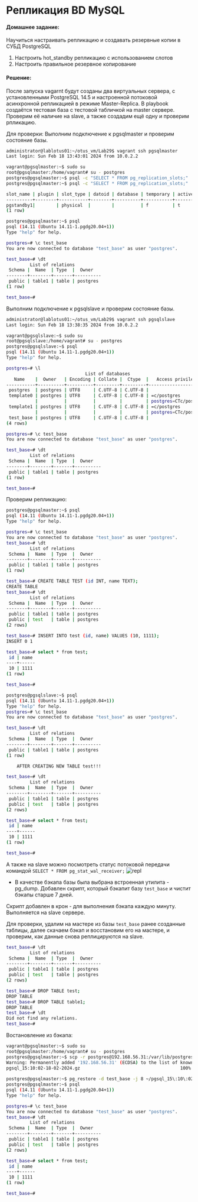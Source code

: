 #  Репликация  BD MySQL

#### Домашнее задание: 

Научиться настраивать репликацию и создавать резервные копии в СУБД PostgreSQL

1) Настроить hot_standby репликацию с использованием слотов
2) Настроить правильное резервное копирование


#### Решение:  

После запуска vagarnt будут созданы два виртуальных сервера, с установленными PostgreSQL 14.5 и настроенной потоковой асинхронной репликацией в режиме Master-Replica. В playbook создаётся тестовая база с тестовой табличкой на master сервере. Проверим её наличие на slave, а также создадим ещё одну и проверим рпликацию.

Для проверки: 
Выполним подключение к pgsqlmaster и проверим состояние базы.

```sh
administrator@lablotus01:~/otus_vm/Lab29$ vagrant ssh pgsqlmaster
Last login: Sun Feb 18 13:43:01 2024 from 10.0.2.2

vagrant@pgsqlmaster:~$ sudo su
root@pgsqlmaster:/home/vagrant# su - postgres
postgres@pgsqlmaster:~$ psql -c "SELECT * FROM pg_replication_slots;"
postgres@pgsqlmaster:~$ psql -c "SELECT * FROM pg_replication_slots;"

slot_name | plugin | slot_type | datoid | database | temporary | active | active_pid | xmin | catalog_xmin | restart_lsn | confirmed_flush_lsn | wal_status | safe_wal_size | two_phase 
----------+--------+-----------+--------+----------+-----------+--------+------------+------+--------------+-------------+---------------------+------------+---------------+-----------
pgstandby1|        | physical  |        |          | f         | t      |       9691 |      |              | 0/3000148   |                     | reserved   |               | f
(1 row)

postgres@pgsqlmaster:~$ psql
psql (14.11 (Ubuntu 14.11-1.pgdg20.04+1))
Type "help" for help.

postgres=# \c test_base 
You are now connected to database "test_base" as user "postgres".

test_base=# \dt
         List of relations
 Schema |  Name  | Type  |  Owner   
--------+--------+-------+----------
 public | table1 | table | postgres
(1 row)

test_base=# 

```

Выполним подключение к pgsqlslave и проверим состояние базы.
```sh
administrator@lablotus01:~/otus_vm/Lab29$ vagrant ssh pgsqlslave
Last login: Sun Feb 18 13:38:35 2024 from 10.0.2.2

vagrant@pgsqlslave:~$ sudo su
root@pgsqlslave:/home/vagrant# su - postgres
postgres@pgsqlslave:~$ psql
psql (14.11 (Ubuntu 14.11-1.pgdg20.04+1))
Type "help" for help.

postgres=# \l
                              List of databases
   Name    |  Owner   | Encoding | Collate |  Ctype  |   Access privileges   
-----------+----------+----------+---------+---------+-----------------------
 postgres  | postgres | UTF8     | C.UTF-8 | C.UTF-8 | 
 template0 | postgres | UTF8     | C.UTF-8 | C.UTF-8 | =c/postgres          +
           |          |          |         |         | postgres=CTc/postgres
 template1 | postgres | UTF8     | C.UTF-8 | C.UTF-8 | =c/postgres          +
           |          |          |         |         | postgres=CTc/postgres
 test_base | postgres | UTF8     | C.UTF-8 | C.UTF-8 | 
(4 rows)

postgres=# \c test_base 
You are now connected to database "test_base" as user "postgres".

test_base=# \dt
         List of relations
 Schema |  Name  | Type  |  Owner   
--------+--------+-------+----------
 public | table1 | table | postgres
(1 row)

test_base=# 
```

Проверим репликацию:

```sh 
postgres@pgsqlmaster:~$ psql
psql (14.11 (Ubuntu 14.11-1.pgdg20.04+1))
Type "help" for help.

postgres=# \c test_base 
You are now connected to database "test_base" as user "postgres".
test_base=# \dt
         List of relations
 Schema |  Name  | Type  |  Owner   
--------+--------+-------+----------
 public | table1 | table | postgres
(1 row)

test_base=# CREATE TABLE TEST (id INT, name TEXT);
CREATE TABLE
test_base=# \dt
         List of relations
 Schema |  Name  | Type  |  Owner   
--------+--------+-------+----------
 public | table1 | table | postgres
 public | test   | table | postgres
(2 rows)

test_base=# INSERT INTO test (id, name) VALUES (10, 1111);
INSERT 0 1

test_base=# select * from test;
 id | name 
----+------
 10 | 1111
(1 row)

test_base=# 
```

```sh
postgres@pgsqlslave:~$ psql
psql (14.11 (Ubuntu 14.11-1.pgdg20.04+1))
Type "help" for help.
postgres=# \c test_base 
You are now connected to database "test_base" as user "postgres".

test_base=# \dt
         List of relations
 Schema |  Name  | Type  |  Owner   
--------+--------+-------+----------
 public | table1 | table | postgres
(1 row)

    AFTER CREATING NEW TABLE test!!!

test_base=# \dt
         List of relations
 Schema |  Name  | Type  |  Owner   
--------+--------+-------+----------
 public | table1 | table | postgres
 public | test   | table | postgres
(2 rows)

test_base=# select * from test;
 id | name 
----+------
 10 | 1111
(1 row)

test_base=# 
```

А также на slave можно посмотреть статус потоковой передачи командой `SELECT * FROM pg_stat_wal_receiver;`
![repl](https://github.com/flazhka/otuslab-homework/Lab29/1.png)


- В качестве бэкапа базы была выбрана встроенная утилита - pg_dump. Добавлен скрипт, который бэкапит базу `test_base` и чистит бэкапы старше 7 дней. 

Скрипт добавлен в крон - для выполнения бэкапа каждую минуту.  
Выполняется на slave сервере. 

Для проверки, удалим на мастере из базы `test_base` ранее созданные таблицы, далее скачаем бэкап и восстановим его на мастере, и проверим, как данные снова реплицируются на slave.

```sh
test_base=# \dt
         List of relations
 Schema |  Name  | Type  |  Owner   
--------+--------+-------+----------
 public | table1 | table | postgres
 public | test   | table | postgres
(2 rows)

test_base=# DROP TABLE test;
DROP TABLE
test_base=# DROP TABLE table1;
DROP TABLE
test_base=# \dt
Did not find any relations.
test_base=# 
```


Востановление из бэкапа:
```sh
vagrant@pgsqlmaster:~$ sudo su
root@pgsqlmaster:/home/vagrant# su - postgres
postgres@pgsqlmaster:~$ scp -r postgres@192.168.56.31:/var/lib/postgresql/backup/pgsql_15:10:02-18-02-2024.gz ~/pgsql_15:10:02-18-02-2024.gz
Warning: Permanently added '192.168.56.31' (ECDSA) to the list of known hosts.
pgsql_15:10:02-18-02-2024.gz                                      100% 1715   519.1KB/s   00:00    
                          
postgres@pgsqlmaster:~$ pg_restore -d test_base -j 8 ~/pgsql_15\:10\:02-18-02-2024.gz
postgres@pgsqlmaster:~$ psql
psql (14.11 (Ubuntu 14.11-1.pgdg20.04+1))
Type "help" for help.

postgres=# \c test_base 
You are now connected to database "test_base" as user "postgres".
test_base=# \dt
         List of relations
 Schema |  Name  | Type  |  Owner   
--------+--------+-------+----------
 public | table1 | table | postgres
 public | test   | table | postgres
(2 rows)

test_base=# select * from test;
 id | name 
----+------
 10 | 1111
(1 row)

test_base=# 
```